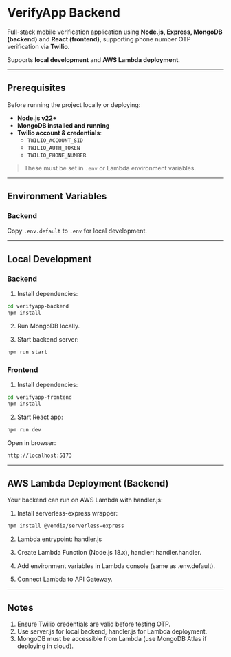 # **VerifyApp Backend**

Full-stack mobile verification application using **Node.js, Express, MongoDB (backend)** and **React (frontend)**, supporting phone number OTP verification via **Twilio**.

Supports **local development** and **AWS Lambda deployment**.

---

## **Prerequisites**

Before running the project locally or deploying:

- **Node.js v22+**
- **MongoDB installed and running**
- **Twilio account & credentials**:
  - `TWILIO_ACCOUNT_SID`
  - `TWILIO_AUTH_TOKEN`
  - `TWILIO_PHONE_NUMBER`  

> These must be set in `.env` or Lambda environment variables.

---

## **Environment Variables**

### **Backend**
Copy `.env.default` to `.env` for local development.


---

## **Local Development**

### **Backend**
1. Install dependencies:
```bash
cd verifyapp-backend
npm install
```
2. Run MongoDB locally.

3. Start backend server:

```bash
npm run start
```

### **Frontend**

1. Install dependencies:
```bash
cd verifyapp-frontend
npm install
```

2. Start React app:
```bash
npm run dev
```

Open in browser:
```bash
http://localhost:5173
```

---

## **AWS Lambda Deployment (Backend)**

Your backend can run on AWS Lambda with handler.js:

1. Install serverless-express wrapper:
```bash
npm install @vendia/serverless-express
```

2. Lambda entrypoint: handler.js

3. Create Lambda Function (Node.js 18.x), handler: handler.handler.

4. Add environment variables in Lambda console (same as .env.default).

5. Connect Lambda to API Gateway.

---

## **Notes**

1. Ensure Twilio credentials are valid before testing OTP.
2. Use server.js for local backend, handler.js for Lambda deployment.
3. MongoDB must be accessible from Lambda (use MongoDB Atlas if deploying in cloud).
